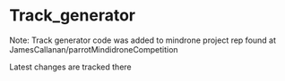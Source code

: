 # Track_generator

Note: Track generator code was added to mindrone project rep found at JamesCallanan/parrotMindidroneCompetition

Latest changes are tracked there


